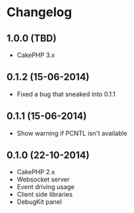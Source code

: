 Changelog
=========

## 1.0.0 (TBD) ##
- CakePHP 3.x

## 0.1.2 (15-06-2014) ##
- Fixed a bug that sneaked into 0.1.1

## 0.1.1 (15-06-2014) ##
- Show warning if PCNTL isn't available

## 0.1.0 (22-10-2014) ##
- CakePHP 2.x
- Websocket server
- Event driving usage
- Client side libraries
- DebugKit panel
